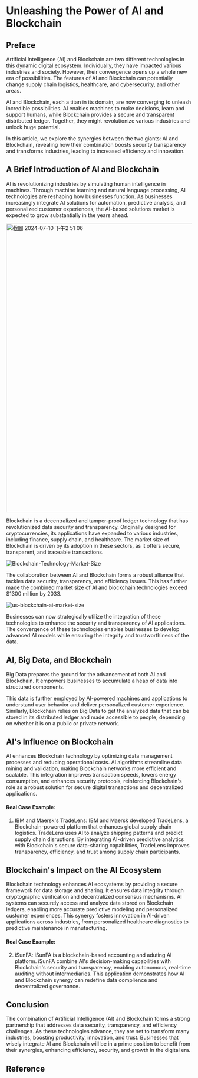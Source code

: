 # Unleashing the Power of AI and Blockchain


## Preface
Artificial Intelligence (AI) and Blockchain are two different technologies in this dynamic digital ecosystem. 
Individually, they have impacted various industries and society. However, their convergence opens up a whole new era of possibilities. 
The features of AI and Blockchain can potentially change supply chain logistics, healthcare, and cybersecurity, and other areas. 

AI and Blockchain, each a titan in its domain, are now converging to unleash incredible possibilities. 
AI enables machines to make decisions, learn and support humans, while Blockchain provides a secure and transparent distributed ledger. 
Together, they might revolutionize various industries and unlock huge potential.

In this article, we explore the synergies between the two giants: AI and Blockchain, revealing how their combination boosts security transparency and transforms industries, 
leading to increased efficiency and innovation.

## A Brief Introduction of AI and Blockchain

AI is revolutionizing industries by simulating human intelligence in machines. 
Through machine learning and natural language processing, AI technologies are reshaping how businesses function. 
As businesses increasingly integrate AI solutions for automation, predictive analysis, and personalized customer experiences, 
the AI-based solutions market is expected to grow substantially in the years ahead.

<img width="784" alt="截圖 2024-07-10 下午2 51 06" src="https://github.com/CAFECA-IO/KnowledgeManagement/assets/98379087/388e4602-37dc-4e84-a7d4-a618b4fdbb87">

Blockchain is a decentralized and tamper-proof ledger technology that has revolutionized data security and transparency. 
Originally designed for cryptocurrencies, its applications have expanded to various industries, including finance, supply chain, and healthcare. 
The market size of Blockchain is driven by its adoption in these sectors, as it offers secure, transparent, and traceable transactions.

![Blockchain-Technology-Market-Size](https://github.com/CAFECA-IO/KnowledgeManagement/assets/98379087/c62d4ab5-7562-46dc-877f-67ec21e487db)

The collaboration between AI and Blockchain forms a robust alliance that tackles data security, transparency, and efficiency issues. 
This has further made the combined market size of AI and blockchain technologies exceed $1300 million by 2033.

![us-blockchain-ai-market-size](https://github.com/CAFECA-IO/KnowledgeManagement/assets/98379087/5d5f2373-f95d-484e-9c4d-7d1eff88000b)

Businesses can now strategically utilize the integration of these technologies to enhance the security and transparency of AI applications. 
The convergence of these technologies enables businesses to develop advanced AI models while ensuring the integrity and trustworthiness of the data.

## AI, Big Data, and Blockchain

Big Data prepares the ground for the advancement of both AI and Blockchain. It empowers businesses to accumulate a heap of data into structured components.

This data is further employed by AI-powered machines and applications to understand user behavior and deliver personalized customer experience. 
Similarly, Blockchain relies on Big Data to get the analyzed data that can be stored in its distributed ledger and made accessible to people, 
depending on whether it is on a public or private network.

## AI's Influence on Blockchain

AI enhances Blockchain technology by optimizing data management processes and reducing operational costs. 
AI algorithms streamline data mining and validation, making Blockchain networks more efficient and scalable. 
This integration improves transaction speeds, lowers energy consumption, and enhances security protocols, reinforcing Blockchain's role as a robust solution for secure digital transactions and decentralized applications.

#### Real Case Example:

1. IBM and Maersk's TradeLens:
IBM and Maersk developed TradeLens, a Blockchain-powered platform that enhances global supply chain logistics.
TradeLens uses AI to analyze shipping patterns and predict supply chain disruptions.
By integrating AI-driven predictive analytics with Blockchain's secure data-sharing capabilities, TradeLens improves transparency, efficiency, and trust among supply chain participants.

## Blockchain's Impact on the AI Ecosystem

Blockchain technology enhances AI ecosystems by providing a secure framework for data storage and sharing. 
It ensures data integrity through cryptographic verification and decentralized consensus mechanisms. 
AI systems can securely access and analyze data stored on Blockchain ledgers, enabling more accurate predictive modeling and personalized customer experiences. 
This synergy fosters innovation in AI-driven applications across industries, from personalized healthcare diagnostics to predictive maintenance in manufacturing.

#### Real Case Example:

2. iSunFA: iSunFA is a blockchain-based accounting and aduting AI platform. iSunFA combine AI's decision-making capabilities with Blockchain's security and transparency, enabling autonomous, real-time auditing without intermediaries. This application demonstrates how AI and Blockchain synergy can redefine data complience and decentralized governance.


## Conclusion

The combination of Artificial Intelligence (AI) and Blockchain forms a strong partnership that addresses data security, transparency, and efficiency challenges. 
As these technologies advance, they are set to transform many industries, boosting productivity, innovation, and trust. 
Businesses that wisely integrate AI and Blockchain will be in a prime position to benefit from their synergies, enhancing efficiency, security, and growth in the digital era.

## Reference
